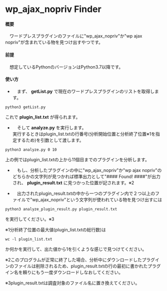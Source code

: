 # wp_ajax_nopriv Finder
#### 概要  
 　ワードプレスプラグインのファイルに"wp_ajax_nopriv"か"wp ajax nopriv"が含まれている物を見つけ出すやつです。  
#### 前提
　想定しているPythonのバージョンはPython3.7以降です。
#### 使い方
+ 　まず、 __getList.py__ で現在のワードプレスプラグインのリストを取得します。  
~~~
python3 getList.py
~~~
これで __plugin_list.txt__ が得られます。  

+ 　そして __analyze.py__ を実行します。  
実行するときはplugin_list.txtの行番号(分析開始位置と分析終了位置※1を指定するため)を引数として渡します。
~~~
python3 analyze.py 0 10
~~~
上の例ではplugin_list.txtの上から11個目までのプラグインを分析します。  

+ 　もし、分析したプラグインの中に"wp_ajax_nopriv"か"wp ajax nopriv"のどちらかの文字列が見つかれば標準出力として"#### Found! ####"が出力され、 __plugin_result.txt__ に見つかった位置が記されます。※2  

+ 　出力されたplugin_result.txtの中から一つのプラグイン内で２つ以上のファイルで"wp_ajax_nopriv"という文字列が使われている物を見つけ出すには
~~~
python3 analyze_plugin_result.py plugin_result.txt
~~~
を実行してください。※3


※1分析終了位置の最大値(plugin_list.txtの総行数)は
~~~
wc -l plugin_list.txt
~~~
か何かを実行して、出た値から1を引くような感じで見つけてください。

※2このプログラムが正常に終了した場合、分析中にダウンロードしたプラグインのファイルは削除されるため、plugin_result.txtの行の最初に書かれたプラグイン名を頼りにもう一度ダウンロードしなおしてください。  

※3plugin_result.txtは調査対象のファイル名に置き換えてください。
